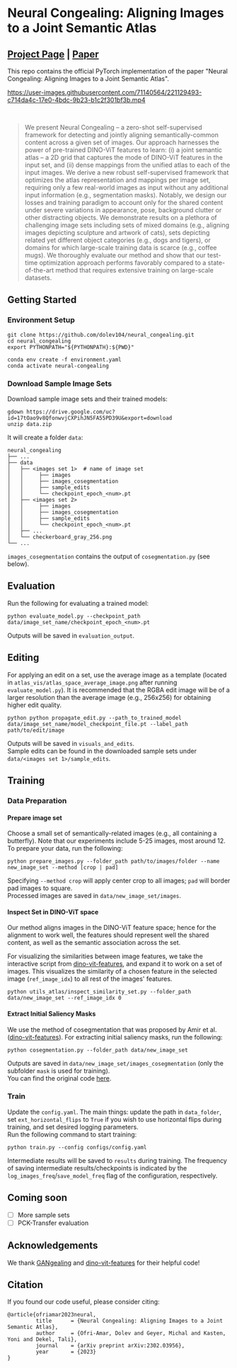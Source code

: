 # Neural Congealing: Aligning Images to a Joint Semantic Atlas
## <a href="https://neural-congealing.github.io/" target="_blank">Project Page</a> | <a href="https://arxiv.org/abs/2302.03956" target="_blank">Paper</a>


This repo contains the official PyTorch implementation of the paper "Neural Congealing: Aligning Images to a Joint Semantic Atlas".



https://user-images.githubusercontent.com/71140564/221129493-c714da4c-17e0-4bdc-9b23-b1c2f301bf3b.mp4

<br>

[//]: # (### Abstract)
>We present Neural Congealing – a zero-shot self-supervised framework for detecting and jointly aligning semantically-common content across a given set of images. 
>Our approach harnesses the power of pre-trained DINO-ViT features to learn: (i) a joint semantic atlas – a 2D grid that captures the mode of DINO-ViT features in the input set, and (ii) dense mappings from the unified atlas to each of the input images. We derive a new robust self-supervised framework that optimizes the atlas representation and mappings per image set, requiring only a few real-world images as input without any additional input information (e.g., segmentation masks). Notably, we design our losses and training paradigm to account only for the shared content under severe variations in appearance, pose, background clutter or other distracting objects. We demonstrate results on a plethora of challenging image sets including sets of mixed domains (e.g., aligning images depicting sculpture and artwork of cats), sets depicting related yet different object categories (e.g., dogs and tigers), or domains for which large-scale training data is scarce (e.g., coffee mugs). We thoroughly evaluate our method and show that our test-time optimization approach performs favorably compared to a state-of-the-art method that requires extensive training on large-scale datasets.


## Getting Started
### Environment Setup

```
git clone https://github.com/dolev104/neural_congealing.git
cd neural_congealing
export PYTHONPATH="${PYTHONPATH}:${PWD}"

conda env create -f environment.yaml
conda activate neural-congealing
```

### Download Sample Image Sets
Download sample image sets and their trained models:
```
gdown https://drive.google.com/uc?id=17tOao9v8QfonwvjCXPihJN5FA55PD39U&export=download
unzip data.zip
```

It will create a folder `data`:
```
neural_congealing
├── ...
├── data
│   ├── <images set 1>  # name of image set
│   │     ├── images
│   │     ├── images_cosegmentation
│   │     ├── sample_edits
│   │     └── checkpoint_epoch_<num>.pt
│   ├── <images set 2>
│   │     ├── images
│   │     ├── images_cosegmentation
│   │     ├── sample_edits
│   │     └── checkpoint_epoch_<num>.pt
│   ├── ...
│   └── checkerboard_gray_256.png
└── ...
```
`images_cosegmentation` contains the output of `cosegmentation.py` (see below).

## Evaluation
Run the following for evaluating a trained model:
```
python evaluate_model.py --checkpoint_path data/image_set_name/checkpoint_epoch_<num>.pt
```
Outputs will be saved in `evaluation_output`.

## Editing

For applying an edit on a set, use the average image as a template (located in `atlas_vis/atlas_space_average_image.png` after running `evaluate_model.py`). It is recommended that the RGBA edit image will be of a larger resolution than the average image (e.g., 256x256) for obtaining higher edit quality.
```
python python propagate_edit.py --path_to_trained_model data/image_set_name/model_checkpoint_file.pt --label_path path/to/edit/image
```
Outputs will be saved in `visuals_and_edits`.
<br>Sample edits can be found in the downloaded sample sets under `data/<images set 1>/sample_edits`.


## Training

### Data Preparation
#### Prepare image set
Choose a small set of semantically-related images (e.g., all containing a butterfly). Note that our experiments include 5-25 images, most around 12.
<br>To prepare your data, run the following:
```
python prepare_images.py --folder_path path/to/images/folder --name new_image_set --method [crop | pad]
```
Specifying `--method crop` will apply center crop to all images; `pad` will border pad images to square. 
<br>Processed images are saved in `data/new_image_set/images`.

#### Inspect Set in DINO-ViT space
Our method aligns images in the DINO-ViT feature space; hence for the alignment to work well, the features should represent well the shared content, as well as the semantic association across the set.

For visualizing the similarities between image features, we take the interactive script from [dino-vit-features](https://github.com/ShirAmir/dino-vit-features/blob/main/inspect_similarity.py), and expand it to work on a set of images.
This visualizes the similarity of a chosen feature in the selected image (`ref_image_idx`) to all rest of the images' features.
```
python utils_atlas/inspect_similarity_set.py --folder_path data/new_image_set --ref_image_idx 0
```

#### Extract Initial Saliency Masks
We use the method of cosegmentation that was proposed by Amir et al. ([dino-vit-features](https://github.com/ShirAmir/dino-vit-features)). For extracting initial saliency masks, run the following:
```
python cosegmentation.py --folder_path data/new_image_set
```
Outputs are saved in `data/new_image_set/images_cosegmentation` (only the subfolder `mask` is used for training).<br>
You can find the original code [here](https://github.com/ShirAmir/dino-vit-features/blob/main/cosegmentation.py).

### Train
Update the `config.yaml`. The main things: update the path in `data_folder`, set `ext_horizontal_flips` to `True` if you wish to use horizontal flips during training, and set desired logging parameters. 
<br>Run the following command to start training:
```
python train.py --config configs/config.yaml
```
Intermediate results will be saved to `results` during training. The frequency of saving intermediate results/checkpoints is indicated by the `log_images_freq`/`save_model_freq` flag of the configuration, respectively.

## Coming soon
- [ ] More sample sets
- [ ] PCK-Transfer evaluation

## Acknowledgements
We thank [GANgealing](https://github.com/wpeebles/gangealing) and [dino-vit-features](https://github.com/ShirAmir/dino-vit-features) for their helpful code!

## Citation
If you found our code useful, please consider citing:
```
@article{ofriamar2023neural,
         title      = {Neural Congealing: Aligning Images to a Joint Semantic Atlas},
         author     = {Ofri-Amar, Dolev and Geyer, Michal and Kasten, Yoni and Dekel, Tali},
         journal    = {arXiv preprint arXiv:2302.03956},
         year       = {2023}
}
```
